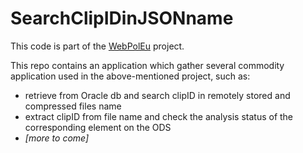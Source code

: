 # SearchClipIDinJSONname

This code is part of the [WebPolEu](http://webpoleu.altervista.org/) project.

This repo contains an application which gather several commodity application used in the above-mentioned project, such as: 
* retrieve from Oracle db and search clipID in remotely stored and compressed files name
* extract clipID from file name and check the analysis status of the corresponding element on the ODS
* *[more to come]*
